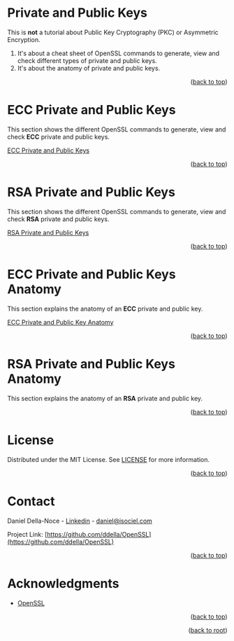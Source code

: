 <!-- Improved compatibility of back to top link: See: https://github.com/othneildrew/Best-README-Template/pull/73 -->
<a name="readme-top"></a>

# Private and Public Keys
This is **not** a tutorial about Public Key Cryptography (PKC) or Asymmetric Encryption.
1. It's about a cheat sheet of OpenSSL commands to generate, view and check different types of private and public keys.
2. It's about the anatomy of private and public keys.  
<p align="right">(<a href="#readme-top">back to top</a>)</p>

# ECC Private and Public Keys
This section shows the different OpenSSL commands to generate, view and check **ECC** private and public keys.
<p align="left"><a href="ECC-PPK">ECC Private and Public Keys</a></p>
<p align="right">(<a href="#readme-top">back to top</a>)</p>

# RSA Private and Public Keys
This section shows the different OpenSSL commands to generate, view and check **RSA** private and public keys.
<p align="left"><a href="RSA-PPK">RSA Private and Public Keys</a></p>
<p align="right">(<a href="#readme-top">back to top</a>)</p>

# ECC Private and Public Keys Anatomy
This section explains the anatomy of an **ECC** private and public key.
<p align="left"><a href="ECC-Anatomy">ECC Private and Public Key Anatomy</a></p>
<p align="right">(<a href="#readme-top">back to top</a>)</p>

# RSA Private and Public Keys Anatomy
This section explains the anatomy of an **RSA** private and public key.
<p align="right">(<a href="#readme-top">back to top</a>)</p>

<!-- LICENSE -->
# License
Distributed under the MIT License. See [LICENSE](/LICENSE) for more information.
<p align="right">(<a href="#readme-top">back to top</a>)</p>

<!-- CONTACT -->
# Contact
Daniel Della-Noce - [Linkedin](https://www.linkedin.com/in/daniel-della-noce-2176b622/) - daniel@isociel.com

Project Link: [https://github.com/ddella/OpenSSL](https://github.com/ddella/OpenSSL)
<p align="right">(<a href="#readme-top">back to top</a>)</p>

<!-- ACKNOWLEDGMENTS -->
# Acknowledgments
* [OpenSSL](https://www.openssl.org/)

<p align="right">(<a href="#readme-top">back to top</a>)</p>
<p align="right">(<a href="../../../">back to root</a>)</p>
